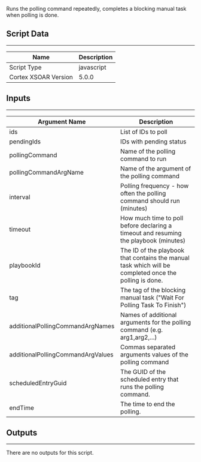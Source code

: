Runs the polling command repeatedly, completes a blocking manual task when polling is done.

## Script Data

---

| **Name** | **Description** |
| --- | --- |
| Script Type | javascript |
| Cortex XSOAR Version | 5.0.0 |

## Inputs

---

| **Argument Name** | **Description** |
| --- | --- |
| ids | List of IDs to poll |
| pendingIds | IDs with pending status |
| pollingCommand | Name of the polling command to run |
| pollingCommandArgName | Name of the argument of the polling command |
| interval | Polling frequency - how often the polling command should run \(minutes\) |
| timeout | How much time to poll before declaring a timeout and resuming the playbook \(minutes\) |
| playbookId | The ID of the playbook that contains the manual task which will be completed once the polling is done. |
| tag | The tag of the blocking manual task \("Wait For Polling Task To Finish"\) |
| additionalPollingCommandArgNames | Names of additional arguments for the polling command \(e.g. arg1,arg2,...\) |
| additionalPollingCommandArgValues | Commas separated arguments values of the polling command |
| scheduledEntryGuid | The GUID of the scheduled entry that runs the polling command. |
| endTime | The time to end the polling. |

## Outputs

---
There are no outputs for this script.
